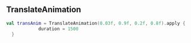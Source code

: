 ## TranslateAnimation
```kotlin
val transAnim = TranslateAnimation(0.03f, 0.9f, 0.2f, 0.8f).apply {
            duration = 1500
  }
```
